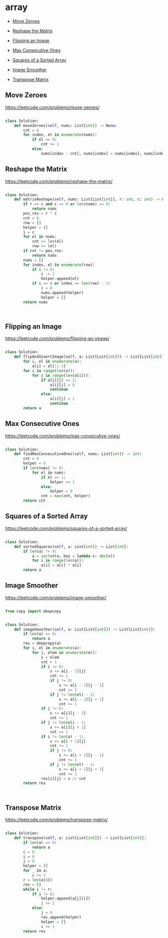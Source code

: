 # array

+ [Move Zeroes](#move-zeroes)

+ [Reshape the Matrix](#reshape-the-matrix)

+ [Flipping an Image](#flipping-an-image)

+ [Max Consecutive Ones](#max-consecutive-ones)

+ [Squares of a Sorted Array](#squares-of-a-sorted-array)

+ [Image Smoother](#image-smoother)

+ [Transpose Matrix](#transpose-matrix)

## Move Zeroes

https://leetcode.com/problems/move-zeroes/


```python

class Solution:
    def moveZeroes(self, nums: List[int]) -> None:
        cnt = 0
        for index, el in enumerate(nums):
            if el == 0:
                cnt += 1
            else:
                nums[index - cnt], nums[index] = nums[index], nums[index - cnt]

```

## Reshape the Matrix

https://leetcode.com/problems/reshape-the-matrix/


```python

class Solution:
    def matrixReshape(self, nums: List[List[int]], r: int, c: int) -> List[List[int]]:
        if r == c and c == 0 or len(nums) == 0:
            return nums
        pos_res = r * c
        cnt = 0
        row = []
        helper = []
        i = c
        for el in nums:
            cnt += len(el)
            row += (el)
        if cnt != pos_res:
            return nums
        nums = []
        for index, el in enumerate(row):
            if i != 0:
                i -= 1
                helper.append(el)
            if i == 0 or index == len(row) - 1:
                i = c
                nums.append(helper)
                helper = []
        return nums




```

## Flipping an Image

https://leetcode.com/problems/flipping-an-image/


```python

class Solution:
    def flipAndInvertImage(self, a: List[List[int]]) -> List[List[int]]:
        for i, el in enumerate(a):
            a[i] = el[::-1]
        for i in range(len(a)):
            for j in range(len(a[i])):
                if a[i][j] == 1:
                    a[i][j] = 0
                    continue
                else:
                    a[i][j] = 1
                    continue
        return a

```

## Max Consecutive Ones

https://leetcode.com/problems/max-consecutive-ones/


```python

class Solution:
    def findMaxConsecutiveOnes(self, nums: List[int]) -> int:
        cnt = 0
        helper = 0
        if len(nums) != 0:
            for el in nums:
                if el == 1:
                    helper += 1
                else:
                    helper = 0
                cnt = max(cnt, helper)
        return cnt

```

## Squares of a Sorted Array

https://leetcode.com/problems/squares-of-a-sorted-array/


```python

class Solution:
    def sortedSquares(self, a: List[int]) -> List[int]:
        if len(a) != 0:
            a = sorted(a, key = lambda x: abs(x))
            for i in range(len(a)):
                a[i] = a[i] * a[i]
        return a

```

## Image Smoother

https://leetcode.com/problems/image-smoother/


```python

from copy import deepcopy


class Solution:
    def imageSmoother(self, a: List[List[int]]) -> List[List[int]]:
        if len(a) == 0:
            return a
        res = deepcopy(a)
        for i, el in enumerate(a):
            for j, elem in enumerate(el):
                s = elem
                cnt = 1
                if i != 0:
                    s += a[i - 1][j]
                    cnt += 1
                    if j != 0:
                        s += a[i - 1][j - 1]
                        cnt += 1
                    if j != len(el) - 1:
                        s += a[i - 1][j + 1]
                        cnt += 1
                if j != 0:
                    s += a[i][j - 1]
                    cnt += 1
                if j != len(el) - 1:
                    s += a[i][j + 1]
                    cnt += 1
                if i != len(a) - 1:
                    s += a[i + 1][j]
                    cnt += 1
                    if j != 0:
                        s += a[i + 1][j - 1]
                        cnt += 1
                    if j != len(el) - 1:
                        s += a[i + 1][j + 1]
                        cnt += 1
                res[i][j] = s // cnt
        return res




```

## Transpose Matrix

https://leetcode.com/problems/transpose-matrix/


```python

class Solution:
    def transpose(self, a: List[List[int]]) -> List[List[int]]:
        if len(a) == 0:
            return a
        c = 0
        i = 0
        j = 0
        helper = []
        for _ in a:
            c += 1
        r = len(a[0])
        res = []
        while i != r:
            if j != c:
                helper.append(a[j][i])
                j += 1
            else:
                j = 0
                res.append(helper)
                helper = []
                i += 1
        return res

```

